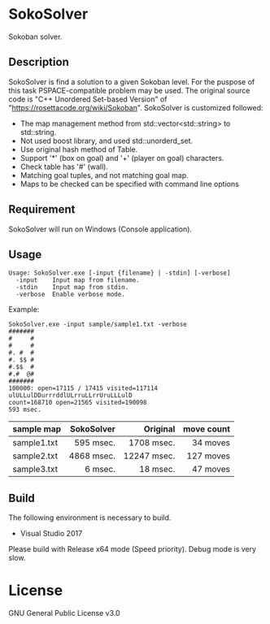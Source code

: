 # SokoSolver
Sokoban solver.

## Description
SokoSolver is find a solution to a given Sokoban level.
For the puspose of this task PSPACE-compatible problem may be used.
The original source code is "C++ Unordered Set-based Version" of "https://rosettacode.org/wiki/Sokoban".
SokoSolver is customized followed:
- The map management method from std::vector&lt;std::string&gt; to std::string.
- Not used boost library, and used std::unorderd_set.
- Use original hash method of Table.
- Support '*' (box on goal) and '+' (player on goal) characters.
- Check table has '#' (wall).
- Matching goal tuples, and not matching goal map.
- Maps to be checked can be specified with command line options

## Requirement
SokoSolver will run on Windows (Console application).

## Usage
~~~
Usage: SokoSolver.exe [-input {filename} | -stdin] [-verbose]
  -input    Input map from filename.
  -stdin    Input map from stdin.
  -verbose  Enable verbose mode.
~~~

Example:
~~~
SokoSolver.exe -input sample/sample1.txt -verbose
#######
#     #
#     #
#. #  #
#. $$ #
#.$$  #
#.#  @#
#######
100000: open=17115 / 17415 visited=117114
ulULLulDDurrrddlULrruLLrrUruLLLulD
count=168710 open=21565 visited=190098
593 msec.
~~~

| sample map  | SokoSolver | Original    | move count  |
|:------------|-----------:|------------:|------------:|
| sample1.txt |  595 msec. |  1708 msec. |    34 moves |
| sample2.txt | 4868 msec. | 12247 msec. |   127 moves |
| sample3.txt |    6 msec. |    18 msec. |    47 moves |

## Build
The following environment is necessary to build.
- Visual Studio 2017

Please build with Release x64 mode (Speed priority).
Debug mode is very slow.

# License
GNU General Public License v3.0
